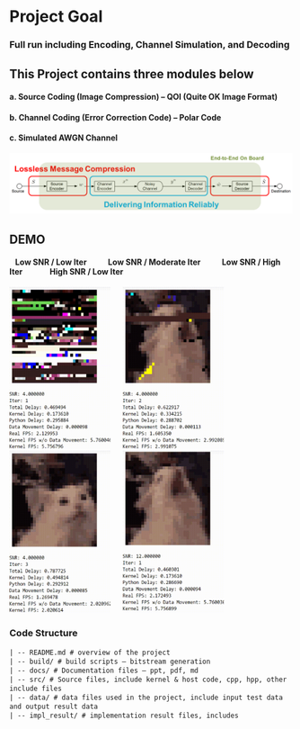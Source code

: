 # Project Goal
### Full run including Encoding, Channel Simulation, and Decoding
## This Project contains three modules below
#### a.	Source Coding (Image Compression) – QOI (Quite OK Image Format)
#### b.	Channel Coding (Error Correction Code) – Polar Code
#### c.	Simulated AWGN Channel
![System Overview](./graph/overview.png)
## DEMO
#### &ensp; Low SNR / Low Iter &emsp;&emsp;&nbsp; Low SNR / Moderate Iter &emsp;&emsp;&nbsp; Low SNR / High Iter &emsp;&emsp;&emsp; High SNR / Low Iter
<img src="./graph/cat_1.gif" width="180" height="288"/> &emsp; <img src="./graph/cat_2.gif" width="180" height="288"/> &emsp; <img src="./graph/cat_3.gif" width="180" height="288"/> &emsp; <img src="./graph/cat_4.gif" width="180" height="288"/>
### Code Structure
```
| -- README.md # overview of the project
| -- build/ # build scripts – bitstream generation
| -- docs/ # Documentation files – ppt, pdf, md
| -- src/ # Source files, include kernel & host code, cpp, hpp, other include files
| -- data/ # data files used in the project, include input test data and output result data
| -- impl_result/ # implementation result files, includes
